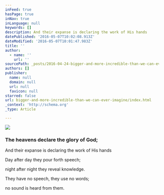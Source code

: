 ```yaml
---
inFeed: true
hasPage: true
inNav: true
inLanguage: null
keywords: []
description: And their expanse is declaring the work of His hands
datePublished: '2016-05-07T10:02:08.913Z'
dateModified: '2016-05-07T10:01:47.983Z'
title: ''
author:
  - name: ''
    url: ''
sourcePath: _posts/2016-04-24-bigger-and-more-incredible-than-we-can-ever-imagine.md
authors: []
publisher:
  name: null
  domain: null
  url: null
  favicon: null
starred: false
url: bigger-and-more-incredible-than-we-can-ever-imagine/index.html
_context: 'http://schema.org'
_type: Article

---
```

![](https://the-grid-user-content.s3-us-west-2.amazonaws.com/d9fe2e5c-1171-4d42-9043-553d7ed17e92.jpg)

### The heavens declare the glory of God;

And their expanse is declaring the work of His hands

Day after day they pour forth speech;

night after night they reveal knowledge.

They have no speech, they use no words;

no sound is heard from them.